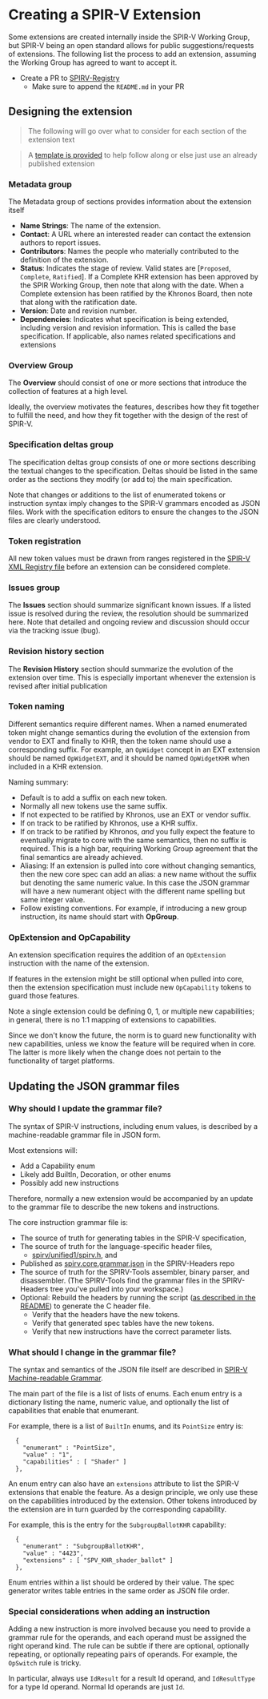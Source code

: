 # Creating a SPIR-V Extension

Some extensions are created internally inside the SPIR-V Working Group, but SPIR-V being an open standard allows for public suggestions/requests of extensions. The following list the process to add an extension, assuming the Working Group has agreed to want to accept it.

- Create a PR to [SPIRV-Registry](https://github.com/KhronosGroup/SPIRV-Registry)
    - Make sure to append the `README.md` in your PR

## Designing the extension

> The following will go over what to consider for each section of the extension text

> A [template is provided](./extension_template.asciidoc) to help follow along or else just use an already published extension

### Metadata group

The Metadata group of sections provides information about the extension itself

- **Name Strings**: The name of the extension.
- **Contact**: A URL where an interested reader can contact the extension authors to
report issues.
- **Contributors**: Names the people who materially contributed to the definition of
the extension.
- **Status**: Indicates the stage of review. Valid states are [`Proposed`, `Complete`, `Ratified`]. If a Complete KHR extension has been approved by the
SPIR Working Group, then note that along with the date. When a Complete
extension has been ratified by the Khronos Board, then note that along with
the ratification date.
- **Version**: Date and revision number.
- **Dependencies**: Indicates what specification is being extended, including
version and revision information.  This is called the base specification.
If applicable, also names related specifications and extensions

### Overview Group

The **Overview** should consist of one or more sections that introduce the collection of features at a high level.

Ideally, the overview motivates the features, describes how they fit together to fulfill the need, and how they fit together with the design of the rest of SPIR-V.

### Specification deltas group

The specification deltas group consists of one or more sections describing the textual changes to the specification. Deltas should be listed in the same order as the sections they modify (or add to) the main specification.

Note that changes or additions to the list of enumerated tokens or instruction syntax imply changes to the SPIR-V grammars encoded as JSON files. Work with the specification editors to ensure the changes to the JSON files are clearly understood.

### Token registration

All new token values must be drawn from ranges registered in the [SPIR-V XML Registry file](https://github.com/KhronosGroup/SPIRV-Headers/blob/master/include/spirv/spir-v.xml) before an extension can be considered complete.

### Issues group

The **Issues** section should summarize significant known issues. If a listed issue is resolved during the review, the resolution should be summarized here. Note that detailed and ongoing review and discussion should occur via the tracking issue (bug).

### Revision history section

The **Revision History** section should summarize the evolution of the extension over time. This is especially important whenever the extension is revised after initial publication

### Token naming

Different semantics require different names. When a named enumerated token might change semantics during the evolution of the extension from vendor to EXT and finally to KHR, then the token name should use a corresponding suffix. For example, an `OpWidget` concept in an EXT extension should be named `OpWidgetEXT`, and it should be named `OpWidgetKHR` when included in a KHR extension.

Naming summary:
- Default is to add a suffix on each new token.
- Normally all new tokens use the same suffix.
- If not expected to be ratified by Khronos, use an EXT or vendor suffix.
- If on track to be ratified by Khronos, use a KHR suffix.
- If on track to be ratified by Khronos, _and_ you fully expect the feature to eventually migrate to core with the same semantics, then no suffix is required.  This is a high bar, requiring Working Group agreement that the final semantics are already achieved.
- Aliasing:  If an extension is pulled into core without changing semantics, then the new core spec can add an alias: a new name without the suffix but denoting the same numeric value. In this case the JSON grammar will have a new numerant object with the different name spelling but same integer value.
- Follow existing conventions.  For example, if introducing a new group instruction, its name should start with **OpGroup**.

### OpExtension and OpCapability

An extension specification requires the addition of an `OpExtension` instruction with the name of the extension.

If features in the extension might be still optional when pulled into core, then the extension specification must include new `OpCapability` tokens to guard those features.

Note a single extension could be defining 0, 1, or multiple new capabilities; in general, there is no 1:1 mapping of extensions to capabilities.

Since we don't know the future, the norm is to guard new functionality with new capabilities, unless we know the feature will be required when in core. The latter is more likely when the change does not pertain to the functionality of target platforms.

## Updating the JSON grammar files

### Why should I update the grammar file?

The syntax of SPIR-V instructions, including enum values, is described by a machine-readable grammar file in JSON form.

Most extensions will:

- Add a Capability enum
- Likely add BuiltIn, Decoration, or other enums
- Possibly add new instructions

Therefore, normally a new extension would be accompanied by an update to the grammar file to describe the new tokens and instructions.

The core instruction grammar file is:

- The source of truth for generating tables in the SPIR-V specification,
- The source of truth for the language-specific header files,
    - [spirv/unified1/spirv.h](https://github.com/KhronosGroup/SPIRV-Headers/blob/master/include/spirv/unified1/spirv.h), and
- Published as [spirv.core.grammar.json](https://github.com/KhronosGroup/SPIRV-Headers/blob/master/include/spirv/unified1/spirv.core.grammar.json) in the SPIRV-Headers repo
- The source of truth for the SPIRV-Tools assembler, binary parser, and disassembler. (The SPIRV-Tools find the grammar files in the SPIRV-Headers tree you've pulled into your workspace.)
- Optional: Rebuild the headers by running the script ([as described in the README](https://github.com/KhronosGroup/SPIRV-Headers#generating-c-headers-for-extended-instruction-sets)) to generate the C header file.
    - Verify that the headers have the new tokens.
    - Verify that generated spec tables have the new tokens.
    - Verify that new instructions have the correct parameter lists.

### What should I change in the grammar file?

The syntax and semantics of the JSON file itself are described in [SPIR-V Machine-readable Grammar](https://www.khronos.org/registry/spir-v/specs/1.0/MachineReadableGrammar.html).

The main part of the file is a list of lists of enums. Each enum entry is a dictionary listing the name, numeric value, and optionally the list of capabilities that enable that enumerant.

For example, there is a list of `BuiltIn` enums, and its `PointSize` entry is:
```
  {
    "enumerant" : "PointSize",
    "value" : "1",
    "capabilities" : [ "Shader" ]
  },
```

An enum entry can also have an `extensions` attribute to list the SPIR-V extensions that enable the feature. As a design principle, we only use these on the capabilities introduced by the extension. Other tokens introduced by the extension are in turn guarded by the corresponding capability.

For example, this is the entry for the `SubgroupBallotKHR` capability:

```
  {
    "enumerant" : "SubgroupBallotKHR",
    "value" : "4423",
    "extensions" : [ "SPV_KHR_shader_ballot" ]
  },
```

Enum entries within a list should be ordered by their value. The spec generator writes table entries in the same order as JSON file order.

### Special considerations when adding an instruction

Adding a new instruction is more involved because you need to provide a grammar rule for the operands, and each operand must be assigned the right
operand kind. The rule can be subtle if there are optional, optionally repeating, or optionally repeating pairs of operands. For example, the `OpSwitch` rule is tricky.

In particular, always use `IdResult` for a result Id operand, and `IdResultType` for a type Id operand. Normal Id operands are just `Id`.